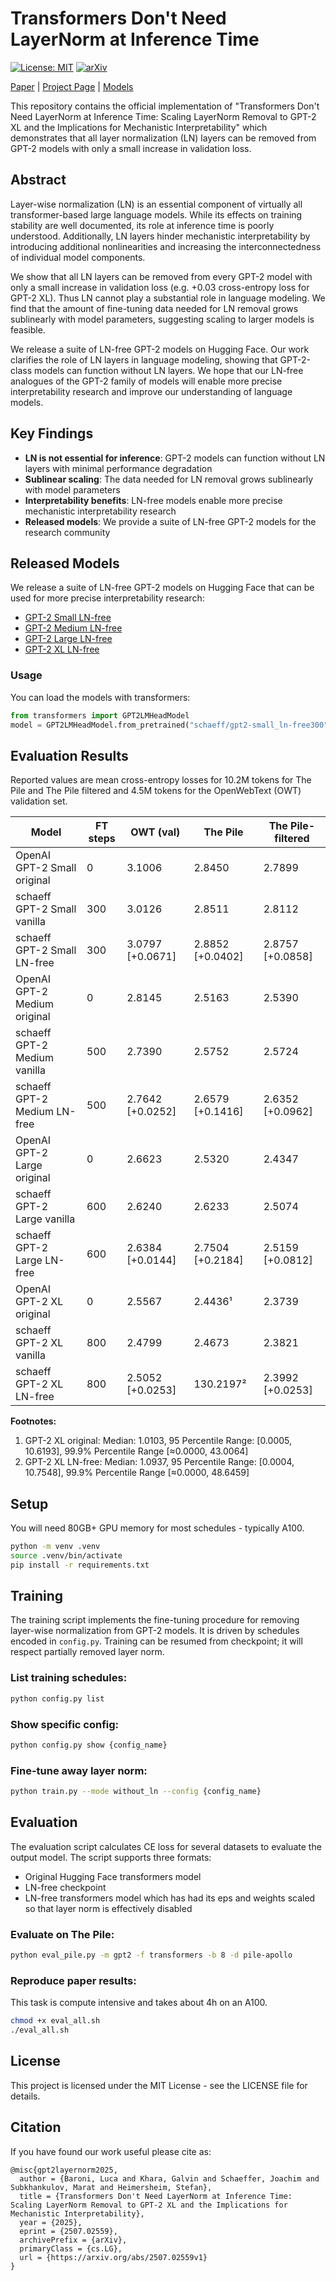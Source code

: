 # Transformers Don't Need LayerNorm at Inference Time

[![License: MIT](https://img.shields.io/badge/License-MIT-yellow.svg)](https://opensource.org/licenses/MIT)
[![arXiv](https://img.shields.io/badge/arXiv-TBD-b31b1b.svg)]([https://arxiv.org/abs/TBD](https://arxiv.org/abs/2507.02559v1))

[Paper]([https://arxiv.org/abs/TBD](https://arxiv.org/abs/2507.02559v1)) | [Project Page](#) | [Models](https://huggingface.co/schaeff)

This repository contains the official implementation of "Transformers Don't Need LayerNorm at Inference Time: Scaling LayerNorm Removal to GPT-2 XL and the Implications for Mechanistic Interpretability" which demonstrates that all layer normalization (LN) layers can be removed from GPT-2 models with only a small increase in validation loss.

## Abstract

Layer-wise normalization (LN) is an essential component of virtually all transformer-based large language models. While its effects on training stability are well documented, its role at inference time is poorly understood. Additionally, LN layers hinder mechanistic interpretability by introducing additional nonlinearities and increasing the interconnectedness of individual model components.

We show that all LN layers can be removed from every GPT-2 model with only a small increase in validation loss (e.g. +0.03 cross-entropy loss for GPT-2 XL). Thus LN cannot play a substantial role in language modeling. We find that the amount of fine-tuning data needed for LN removal grows sublinearly with model parameters, suggesting scaling to larger models is feasible.

We release a suite of LN-free GPT-2 models on Hugging Face. Our work clarifies the role of LN layers in language modeling, showing that GPT-2-class models can function without LN layers. We hope that our LN-free analogues of the GPT-2 family of models will enable more precise interpretability research and improve our understanding of language models.

## Key Findings

- **LN is not essential for inference**: GPT-2 models can function without LN layers with minimal performance degradation
- **Sublinear scaling**: The data needed for LN removal grows sublinearly with model parameters
- **Interpretability benefits**: LN-free models enable more precise mechanistic interpretability research
- **Released models**: We provide a suite of LN-free GPT-2 models for the research community

## Released Models

We release a suite of LN-free GPT-2 models on Hugging Face that can be used for more precise interpretability research:

- [GPT-2 Small LN-free](https://huggingface.co/schaeff/gpt2-small_LNFree300)
- [GPT-2 Medium LN-free](https://huggingface.co/schaeff/gpt2-medium_LNFree500)
- [GPT-2 Large LN-free](https://huggingface.co/schaeff/gpt2-large_LNFree600)
- [GPT-2 XL LN-free](https://huggingface.co/schaeff/gpt2-xl_LNFree800)

### Usage

You can load the models with transformers:

```python
from transformers import GPT2LMHeadModel
model = GPT2LMHeadModel.from_pretrained("schaeff/gpt2-small_ln-free300")
```

## Evaluation Results

Reported values are mean cross-entropy losses for 10.2M tokens for The Pile and The Pile filtered and 4.5M tokens for the OpenWebText (OWT) validation set.

| Model | FT steps | OWT (val) | The Pile | The Pile-filtered |
|-------|----------|-----------|----------|-------------------|
| OpenAI GPT-2 Small original | 0 | 3.1006 | 2.8450 | 2.7899 |
| schaeff GPT-2 Small vanilla | 300 | 3.0126 | 2.8511 | 2.8112 |
| schaeff GPT-2 Small LN-free | 300 | 3.0797 [+0.0671] | 2.8852 [+0.0402] | 2.8757 [+0.0858] |
| OpenAI GPT-2 Medium original | 0 | 2.8145 | 2.5163 | 2.5390 |
| schaeff GPT-2 Medium vanilla | 500 | 2.7390 | 2.5752 | 2.5724 |
| schaeff GPT-2 Medium LN-free | 500 | 2.7642 [+0.0252] | 2.6579 [+0.1416] | 2.6352 [+0.0962] |
| OpenAI GPT-2 Large original | 0 | 2.6623 | 2.5320 | 2.4347 |
| schaeff GPT-2 Large vanilla | 600 | 2.6240 | 2.6233 | 2.5074 |
| schaeff GPT-2 Large LN-free | 600 | 2.6384 [+0.0144] | 2.7504 [+0.2184] | 2.5159 [+0.0812] |
| OpenAI GPT-2 XL original | 0 | 2.5567 | 2.4436¹ | 2.3739 |
| schaeff GPT-2 XL vanilla | 800 | 2.4799 | 2.4673 | 2.3821 |
| schaeff GPT-2 XL LN-free | 800 | 2.5052 [+0.0253] | 130.2197² | 2.3992 [+0.0253] |

**Footnotes:**
1. GPT-2 XL original: Median: 1.0103, 95 Percentile Range: [0.0005, 10.6193], 99.9% Percentile Range [≈0.0000, 43.0064]
2. GPT-2 XL LN-free: Median: 1.0937, 95 Percentile Range: [0.0004, 10.7548], 99.9% Percentile Range [≈0.0000, 48.6459]

## Setup

You will need 80GB+ GPU memory for most schedules - typically A100.

```bash
python -m venv .venv
source .venv/bin/activate
pip install -r requirements.txt
```

## Training

The training script implements the fine-tuning procedure for removing layer-wise normalization from GPT-2 models. It is driven by schedules encoded in `config.py`. Training can be resumed from checkpoint; it will respect partially removed layer norm.

### List training schedules:
```bash
python config.py list
```

### Show specific config:
```bash
python config.py show {config_name}
```

### Fine-tune away layer norm:
```bash
python train.py --mode without_ln --config {config_name}
```

## Evaluation

The evaluation script calculates CE loss for several datasets to evaluate the output model. The script supports three formats:
- Original Hugging Face transformers model
- LN-free checkpoint
- LN-free transformers model which has had its eps and weights scaled so that layer norm is effectively disabled

### Evaluate on The Pile:
```bash
python eval_pile.py -m gpt2 -f transformers -b 8 -d pile-apollo
```

### Reproduce paper results:
This task is compute intensive and takes about 4h on an A100.

```bash
chmod +x eval_all.sh
./eval_all.sh
```
## License

This project is licensed under the MIT License - see the LICENSE file for details.

## Citation

If you have found our work useful please cite as:

```
@misc{gpt2layernorm2025,
  author = {Baroni, Luca and Khara, Galvin and Schaeffer, Joachim and Subkhankulov, Marat and Heimersheim, Stefan},
  title = {Transformers Don't Need LayerNorm at Inference Time: Scaling LayerNorm Removal to GPT-2 XL and the Implications for Mechanistic Interpretability},
  year = {2025},
  eprint = {2507.02559},
  archivePrefix = {arXiv},
  primaryClass = {cs.LG},
  url = {https://arxiv.org/abs/2507.02559v1}
}
```
